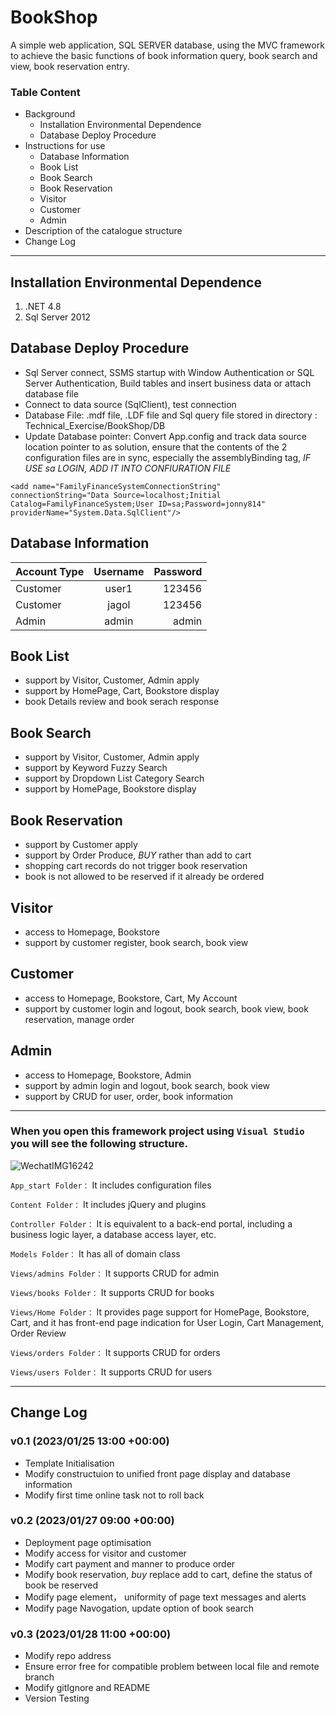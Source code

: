 # BookShop

A simple web application, SQL SERVER database, using the MVC framework to achieve the basic functions of book information query, book search and view, book reservation entry.

### Table Content
* Background
   * Installation Environmental Dependence
   * Database Deploy Procedure
* Instructions for use
   * Database Information
   * Book List
   * Book Search
   * Book Reservation
   * Visitor
   * Customer
   * Admin
* Description of the catalogue structure
* Change Log

***

## Installation Environmental Dependence

1. .NET 4.8
2. Sql Server 2012

## Database Deploy Procedure
- Sql Server connect, SSMS startup with Window Authentication or SQL Server Authentication, Build tables and insert business data or attach database file 
- Connect to data source (SqlClient), test connection
- Database File: .mdf file, .LDF file and Sql query file stored in directory : Technical_Exercise/BookShop/DB
- Update Database pointer: Convert App.config and track data source location pointer to as solution, ensure that the contents of the 2 configuration files are in sync, especially the assemblyBinding tag,
*IF USE sa LOGIN, ADD IT INTO CONFIURATION FILE*

```
<add name="FamilyFinanceSystemConnectionString"  connectionString="Data Source=localhost;Initial Catalog=FamilyFinanceSystem;User ID=sa;Password=jonny814" providerName="System.Data.SqlClient"/>
```

## Database Information

| Account Type      | Username | Password     |
| :---        |    :----:   |          ---: |
| Customer      | user1       | 123456   |
| Customer      | jagol       | 123456   |
| Admin   | admin        | admin      |

## Book List
- support by Visitor, Customer, Admin apply
- support by HomePage, Cart, Bookstore display
- book Details review and book serach response 

## Book Search
- support by Visitor, Customer, Admin apply
- support by Keyword Fuzzy Search 
- support by Dropdown List Category Search
- support by HomePage, Bookstore display

## Book Reservation
- support by Customer apply
- support by Order Produce, *BUY* rather than add to cart
- shopping cart records do not trigger book reservation
- book is not allowed to be reserved if it already be ordered

## Visitor
- access to Homepage, Bookstore
- support by customer register, book search, book view

## Customer
- access to Homepage, Bookstore, Cart, My Account
- support by customer login and logout, book search, book view, book reservation, manage order

## Admin
- access to Homepage, Bookstore, Admin
- support by admin login and logout, book search, book view
- support by CRUD for user, order, book information

***

### When you open this framework project using `Visual Studio` you will see the following structure.
![WechatIMG16242](https://user-images.githubusercontent.com/78850099/215303342-3e07eb03-bec5-437d-b2e4-0bb4ea13feba.png)





`App_start Folder：` It includes configuration files

`Content Folder：` It includes jQuery and plugins

`Controller Folder：` It is equivalent to a back-end portal, including a business logic layer, a database access layer, etc.

`Models Folder：` It has all of domain class

`Views/admins Folder：` It supports CRUD for admin

`Views/books Folder：` It supports CRUD for books

`Views/Home Folder：` It provides page support for HomePage, Bookstore, Cart, and it has front-end page indication for User Login, Cart Management, Order Review

`Views/orders Folder：` It supports CRUD for orders

`Views/users Folder：` It supports CRUD for users


***


## Change Log

### v0.1 (2023/01/25 13:00 +00:00)
- Template Initialisation
- Modify constructuion to unified front page display and database information
- Modify first time online task not to roll back

### v0.2 (2023/01/27 09:00 +00:00)
- Deployment page optimisation
- Modify access for visitor and customer
- Modify cart payment and manner to produce order
- Modify book reservation, *buy* replace add to cart, define the status of book be reserved
- Modify page element， uniformity of page text messages and alerts
- Modify page Navogation, update option of book search


### v0.3 (2023/01/28 11:00 +00:00)
- Modify repo address
- Ensure error free for compatible problem between local file and remote branch
- Modify gitIgnore and README
- Version Testing

